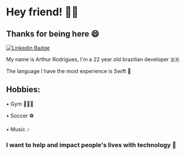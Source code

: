 # Hey friend! 🤙🏽
## Thanks for being here 😄

[![Linkedin Badge](https://img.shields.io/badge/-LinkedIn-blue?style=flat-square&logo=Linkedin&logoColor=white&link=https://www.linkedin.com/in/arthursmr17/)](https://www.linkedin.com/in/arthursmr17/)


My name is Arthur Rodrigues, I'm a 22 year old brazilian developer 🇧🇷 

The language I have the most experience is Swift 

## Hobbies:

• Gym 🏋🏽‍♂️

• Soccer ⚽️

• Music 🎶


### I want to help and impact people's lives with technology 🚀
